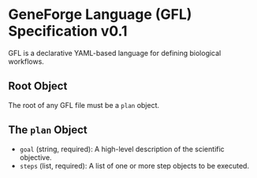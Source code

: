 # GeneForge Language (GFL) Specification v0.1

GFL is a declarative YAML-based language for defining biological workflows.

## Root Object
The root of any GFL file must be a `plan` object.

## The `plan` Object
- `goal` (string, required): A high-level description of the scientific objective.
- `steps` (list, required): A list of one or more step objects to be executed.